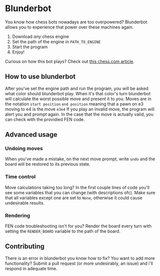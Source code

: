 # Blunderbot
You know how chess bots nowadays are too overpowered? Blunderbot allows you to experience that power over these machines again. 
1. Download *any* chess engine
2. Set the path of the engine in `PATH_TO_ENGINE`
3. Start the program
4. Enjoy!

Curious on how this bot plays? Check out [this chess.com article](https://www.chess.com/blog/NikiTricky2/blunderbot-the-reverse-chess-bot).

## How to use blunderbot
After you've set the engine path and run the program, you will be asked what color should blunderbot play. When it's that color's turn blunderbot will calculate the worst possible move and present it to you. Moves are in the notation `start position` `end position` meaning that a pawn on e3 moving to e4 is the move `e3e4` If you play an invalid move, the program will alert you and prompt again. In the case that the move is actually valid, you can check with the providied FEN code.

## Advanced usage

### Undoing moves
When you've made a mistake, on the next move prompt, write `undo` and the board will be restored to its previous state.

### Time control
Move calculations taking too long? In the first couple lines of code you'll see some variables that you can change (with descriptions ofc). Make sure that all variables except one are set to `None`, otherwise it could cause undesirable results.

### Rendering
FEN code troubleshooting isn't for you? Render the board every turn with setting the `RENDER_BOARD` variable to the path of the board.

## Contributing
There is an error in blunderbot you know how to fix? You want to add more functionality? Submit a pull request (or more undesirably, an issue) and i'll respond in adequate time.
